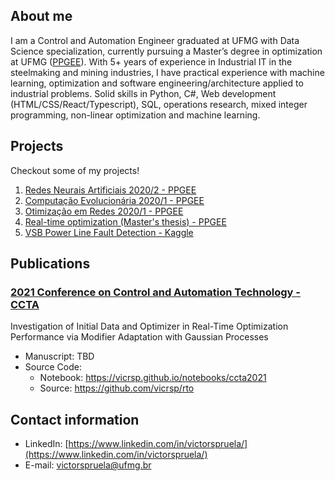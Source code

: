 ## About me

I am a Control and Automation Engineer graduated at UFMG with Data Science specialization, currently pursuing a Master’s degree in optimization at UFMG ([PPGEE](https://www.ppgee.ufmg.br/)). With 5+ years of experience in Industrial IT in the steelmaking and mining industries, I have practical experience with machine learning, optimization and software engineering/architecture applied to industrial problems. Solid skills in Python, C#, Web development (HTML/CSS/React/Typescript), SQL, operations research, mixed integer programming, non-linear optimization and machine learning. 

## Projects
Checkout some of my projects!

1. [Redes Neurais Artificiais 2020/2 - PPGEE](https://github.com/vicrsp/rna-ppgee)
2. [Computação Evolucionária 2020/1 - PPGEE](https://github.com/vicrsp/ce-ppgee)
3. [Otimização em Redes 2020/1 - PPGEE](https://github.com/vicrsp/otredes-ppgee)
4. [Real-time optimization (Master's thesis) - PPGEE](https://github.com/vicrsp/rto)
5. [VSB Power Line Fault Detection - Kaggle](https://github.com/vicrsp/mlen-capstone-udacity)

## Publications

### [2021 Conference on Control and Automation Technology - CCTA](https://ccta2021.ieeecss.org/)
Investigation of Initial Data and Optimizer in Real-Time Optimization Performance	via Modifier Adaptation with Gaussian Processes
* Manuscript: TBD
* Source Code: 
  *  Notebook: https://vicrsp.github.io/notebooks/ccta2021
  *  Source: https://github.com/vicrsp/rto


## Contact information
- LinkedIn: [https://www.linkedin.com/in/victorspruela/](https://www.linkedin.com/in/victorspruela/)
- E-mail: [victorspruela@ufmg.br](mailto:victorspruela@ufmg.br)


